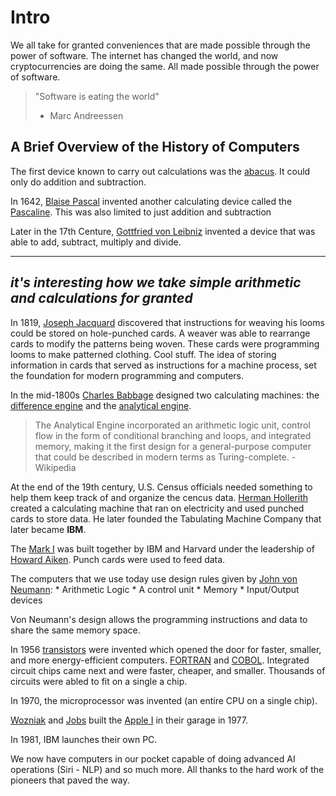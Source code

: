# Intro 

We all take for granted conveniences that are made 
possible through the power of software. The internet
has changed the world, and now cryptocurrencies are
doing the same. All made possible through the power 
of software.

> "Software is eating the world"
> - Marc Andreessen

## A Brief Overview of the History of Computers

The first device known to carry out calculations was the [abacus](https://en.wikipedia.org/wiki/Abacus). It could only do addition and subtraction.

In 1642, [Blaise Pascal](https://en.wikipedia.org/wiki/Blaise_Pascal) invented another calculating device called the [Pascaline](https://en.wikipedia.org/wiki/Pascal%27s_calculator). This was also limited to just addition and subtraction

Later in the 17th Centure, [Gottfried von Leibniz](https://en.wikipedia.org/wiki/Gottfried_Wilhelm_Leibniz) invented a device that was able to add, subtract, multiply and divide.

---
_it's interesting how we take simple arithmetic and calculations for granted_
---

In 1819, [Joseph Jacquard](https://en.wikipedia.org/wiki/Joseph_Marie_Jacquard) discovered that instructions for weaving his looms could be stored on hole-punched cards. A weaver was able to rearrange cards to modify the patterns being woven. These cards were programming looms to make patterned clothing. Cool stuff. The idea of storing information in cards that served as instructions for a machine process, set the foundation for modern programming and computers.

In the mid-1800s [Charles Babbage](https://en.wikipedia.org/wiki/Charles_Babbage) designed two calculating machines: the [difference engine](https://en.wikipedia.org/wiki/Difference_engine) and the [analytical engine](https://en.wikipedia.org/wiki/Analytical_Engine). 

> The Analytical Engine incorporated an arithmetic logic unit, control flow in the form of conditional branching and loops, and integrated memory, making it the first design for a general-purpose computer that could be described in modern terms as Turing-complete. - Wikipedia

At the end of the 19th century, U.S. Census officials needed something to help them keep track of and organize the cencus data. [Herman Hollerith](https://en.wikipedia.org/wiki/Herman_Hollerith) created a calculating machine that ran on electricity and used punched cards to store data. He later founded the Tabulating Machine Company that later became __IBM__.

The [Mark I](https://en.wikipedia.org/wiki/Harvard_Mark_I) was built together by IBM and Harvard under the leadership of [Howard Aiken](https://en.wikipedia.org/wiki/Howard_H._Aiken). Punch cards were used to feed data. 

The computers that we use today use design rules given by [John von Neumann](https://en.wikipedia.org/wiki/John_von_Neumann):
	* Arithmetic Logic
	* A control unit
	* Memory
	* Input/Output devices

Von Neumann's design allows the programming instructions and data to share the same memory space.

In 1956 [transistors](https://en.wikipedia.org/wiki/Transistor) were invented which opened the door for faster, smaller, and more energy-efficient computers. [FORTRAN](https://en.wikipedia.org/wiki/Fortran) and [COBOL](https://en.wikipedia.org/wiki/COBOL). Integrated circuit chips came next and were faster, cheaper, and smaller. Thousands of circuits were abled to fit on a single a chip.

In 1970, the microprocessor was invented (an entire CPU on a single chip). 

[Wozniak](https://en.wikipedia.org/wiki/Steve_Wozniak) and [Jobs](https://en.wikipedia.org/wiki/Steve_Jobs) built the [Apple I](https://en.wikipedia.org/wiki/Apple_I) in their garage in 1977.

In 1981, IBM launches their own PC. 

We now have computers in our pocket capable of doing advanced AI operations (Siri - NLP) and so much more. All thanks to the hard work of the pioneers that paved the way.

















